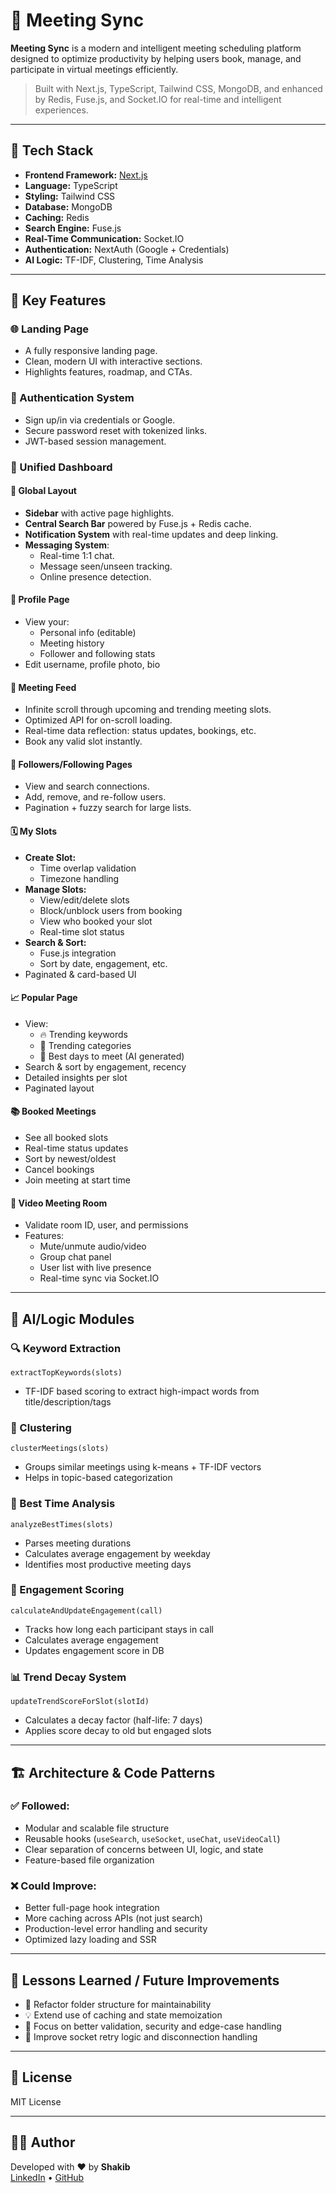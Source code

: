 # 📅 Meeting Sync

**Meeting Sync** is a modern and intelligent meeting scheduling platform designed to optimize productivity by helping users book, manage, and participate in virtual meetings efficiently.

> Built with Next.js, TypeScript, Tailwind CSS, MongoDB, and enhanced by Redis, Fuse.js, and Socket.IO for real-time and intelligent experiences.

---

## 🔧 Tech Stack

- **Frontend Framework:** [Next.js](https://nextjs.org/)
- **Language:** TypeScript
- **Styling:** Tailwind CSS
- **Database:** MongoDB
- **Caching:** Redis
- **Search Engine:** Fuse.js
- **Real-Time Communication:** Socket.IO
- **Authentication:** NextAuth (Google + Credentials)
- **AI Logic:** TF-IDF, Clustering, Time Analysis

---

## 🚀 Key Features

### 🌐 Landing Page
- A fully responsive landing page.
- Clean, modern UI with interactive sections.
- Highlights features, roadmap, and CTAs.

### 🔐 Authentication System
- Sign up/in via credentials or Google.
- Secure password reset with tokenized links.
- JWT-based session management.

### 🧭 Unified Dashboard

#### 🔲 Global Layout
- **Sidebar** with active page highlights.
- **Central Search Bar** powered by Fuse.js + Redis cache.
- **Notification System** with real-time updates and deep linking.
- **Messaging System**:
  - Real-time 1:1 chat.
  - Message seen/unseen tracking.
  - Online presence detection.

#### 👤 Profile Page
- View your:
  - Personal info (editable)
  - Meeting history
  - Follower and following stats
- Edit username, profile photo, bio

#### 📰 Meeting Feed
- Infinite scroll through upcoming and trending meeting slots.
- Optimized API for on-scroll loading.
- Real-time data reflection: status updates, bookings, etc.
- Book any valid slot instantly.

#### 👥 Followers/Following Pages
- View and search connections.
- Add, remove, and re-follow users.
- Pagination + fuzzy search for large lists.

#### 🗓️ My Slots
- **Create Slot:**
  - Time overlap validation
  - Timezone handling
- **Manage Slots:**
  - View/edit/delete slots
  - Block/unblock users from booking
  - View who booked your slot
  - Real-time slot status
- **Search & Sort:**
  - Fuse.js integration
  - Sort by date, engagement, etc.
- Paginated & card-based UI

#### 📈 Popular Page
- View:
  - 🔥 Trending keywords
  - 📂 Trending categories
  - 📅 Best days to meet (AI generated)
- Search & sort by engagement, recency
- Detailed insights per slot
- Paginated layout

#### 📚 Booked Meetings
- See all booked slots
- Real-time status updates
- Sort by newest/oldest
- Cancel bookings
- Join meeting at start time

#### 🎥 Video Meeting Room
- Validate room ID, user, and permissions
- Features:
  - Mute/unmute audio/video
  - Group chat panel
  - User list with live presence
  - Real-time sync via Socket.IO

---

## 🧠 AI/Logic Modules

### 🔍 Keyword Extraction
`extractTopKeywords(slots)`
- TF-IDF based scoring to extract high-impact words from title/description/tags

### 🧠 Clustering
`clusterMeetings(slots)`
- Groups similar meetings using k-means + TF-IDF vectors
- Helps in topic-based categorization

### 📅 Best Time Analysis
`analyzeBestTimes(slots)`
- Parses meeting durations
- Calculates average engagement by weekday
- Identifies most productive meeting days

### 🎯 Engagement Scoring
`calculateAndUpdateEngagement(call)`
- Tracks how long each participant stays in call
- Calculates average engagement
- Updates engagement score in DB

### 📊 Trend Decay System
`updateTrendScoreForSlot(slotId)`
- Calculates a decay factor (half-life: 7 days)
- Applies score decay to old but engaged slots

---

## 🏗 Architecture & Code Patterns

### ✅ Followed:
- Modular and scalable file structure
- Reusable hooks (`useSearch`, `useSocket`, `useChat`, `useVideoCall`)
- Clear separation of concerns between UI, logic, and state
- Feature-based file organization

### ❌ Could Improve:
- Better full-page hook integration
- More caching across APIs (not just search)
- Production-level error handling and security
- Optimized lazy loading and SSR

---

## 📌 Lessons Learned / Future Improvements

- 🧱 Refactor folder structure for maintainability
- 💡 Extend use of caching and state memoization
- 🔐 Focus on better validation, security and edge-case handling
- 💬 Improve socket retry logic and disconnection handling

---

## 📄 License

MIT License

---

## 👨‍💻 Author

Developed with ❤️ by **Shakib**  
[LinkedIn](https://www.linkedin.com/in/sadiqul-islam-shakib-9a539628a/) • [GitHub](https://github.com/ByteCrister)